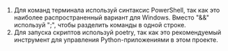 1. Для команд терминала используй синтаксис PowerShell, так как это наиболее распространенный вариант для Windows. Вместо "&&" используй ";", чтобы разделить команды в одной строке.
2. Для запуска скриптов используй poetry, так как это рекомендуемый инструмент для управления Python-приложениями в этом проекте.
